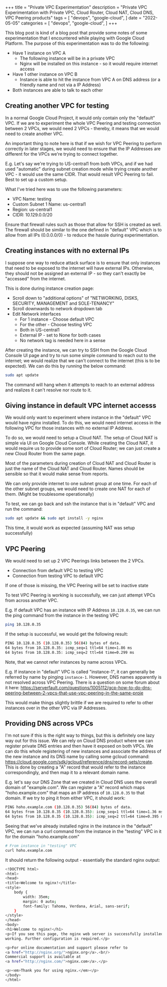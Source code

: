 +++
title = "Private VPC Experimentation"
description = "Private VPC Experimentation with Private VPC, Cloud Router, Cloud NAT, Cloud DNS, VPC Peering products"
tags = [
    "devops",
    "google-cloud",
]
date = "2022-05-05"
categories = [
    "devops",
    "google-cloud",
]
+++

This blog post is kind of a blog post that provide some notes of some experimentation that I encountered while playing with Google Cloud Platform. The purpose of this experimentation was to do the following:

- Have 1 instance on VPC A
  - The following instance will be in a private VPC
  - Nginx will be installed on this instance - so it would require internet access
- Have 1 other instance on VPC B
  - Instance is able to hit the instance from VPC A on DNS address (or a friendly name and not via a IP Address)
- Both instances are able to talk to each other

## Creating another VPC for testing

In a normal Google Cloud Project, it would only contain only the "default" VPC. If we are to experiment the whole VPC Peering and testing connection between 2 VPCs, we would need 2 VPCs - thereby, it means that we would need to create another VPC.

An important thing to note here is that if we wish for VPC Peering to perform correctly in later stages, we would need to ensure that the IP Addresses are different for the VPCs we're trying to connect together.

E.g. Let's say we're trying to US-central1 from both VPCs, and if we had used "automatic" during subnet creation mode while trying create another VPC - it would use the same CIDR. That would result VPC Peering to fail. Best to set up a custom setup.

What I've tried here was to use the following parameters:  
- VPC Name: testing
- Custom Subnet 1 Name: us-central1
- Region: us-central1
- CIDR: 10.129.0.0/20

Ensure that firewall rules such as those that allow for SSH is created as well. The firewall should be similar to the one defined in "default" VPC which is to allow from all IPs (0.0.0.0/0) - to reduce the hassle during experimentation.

## Creating instances with no external IPs

I suppose one way to reduce attack surface is to ensure that only instances that need to be exposed to the internet will have external IPs. Otherwise, they should not be assigned an external IP - so they can't exactly be "accessed" from the internet.

This is done during instance creation page:  
- Scroll down to "additional options" of "NETWORKING, DISKS, SECURITY, MANAGEMENT and SOLE-TENANCY"
- Scroll downwards to network dropdown tab
- Edit Network interfaces
  - For 1 instance - Choose default VPC
  - For the other - Choose testing VPC
  - Both in US-central1
  - External IP - set to None for both cases
  - No network tag is needed here in a sense

After creating the instance, we can try to SSH from the Google Cloud Console UI page and try to run some simple command to reach out to the internet; we would realize that we can't connect to the internet (this is to be expected). We can do this by running the below command:

```bash
sudo apt update
```

The command will hang when it attempts to reach to an external address and realizes it can't resolve nor route to it.

## Giving instance in default VPC internet accesss

We would only want to experiment where instance in the "default" VPC would have nginx installed. To do this, we would need internet access in the following VPC for those instances with no external IP Address.

To do so, we would need to setup a Cloud NAT. The setup of Cloud NAT is simple via UI on Google Cloud Console. While creating the Cloud NAT, it would require us to provide some sort of Cloud Router; we can just create a new Cloud Router from the same page.

Most of the parameters during creation of Cloud NAT and Cloud Router is just the name of the Cloud NAT and Cloud Router. Names should be sensible so that it would make sense from reports.

We can only provide internet to one subnet group at one time. For each of the other subnet groups, we would need to create one NAT for each of them. (Might be troublesome operationally)

To test, we can go back and ssh the instance that is in "default" VPC and run the command:

```bash
sudo apt update && sudo apt install -y nginx
```

This time, it would work as expected (assuming NAT was setup successfully)

## VPC Peering

We would need to set up 2 VPC Peerings links between the 2 VPCs.

- Connection from default VPC to testing VPC
- Connection from testing VPC to default VPC

If one of those is missing, the VPC Peering will be set to inactive state

To test VPC Peering is working is successfully, we can just attempt VPCs from across another VPC. 

E.g. If default VPC has an instance with IP Address `10.128.0.35`, we can run the ping command from the instance in the testing VPC

```bash
ping 10.128.0.35
```

If the setup is successful, we would get the following result:

```bash
PING 10.128.0.35 (10.128.0.35) 56(84) bytes of data.
64 bytes from 10.128.0.35: icmp_seq=1 ttl=64 time=1.86 ms
64 bytes from 10.128.0.35: icmp_seq=2 ttl=64 time=0.299 ms
```

Note, that we cannot refer instances by name across VPCs.

E.g. If instance in "default" VPC is called "instance-1", it can generally be referred by name by pinging `instance-1`. However, DNS names apparently is not resolved across VPC Peering. There is a question on some forum about it here: https://serverfault.com/questions/1005112/gcp-how-to-do-dns-peering-between-2-vpcs-that-use-vpc-peering-in-the-same-proje

This would make things slightly brittle if we are required to refer to other instances over in the other VPC via IP Addresses.

## Providing DNS across VPCs

I'm not sure if this is the right way to things, but this is definitely one lazy way out for this issue. We can rely on Cloud DNS product where we can register private DNS entries and then have it exposed on both VPCs. We can do this whole registering of new instances and associate the address of the new instance and its DNS name by calling some gcloud command: https://cloud.google.com/sdk/gcloud/reference/dns/record-sets/create. This is done by creating a "A" record that would refer to the instance correspondingly, and then map it to a relevant domain name.

E.g. let's say our DNS Zone that we created in Cloud DNS uses the overall domain of "example.com". We can register a "A" record which maps "hoho.example.com" that maps an IP address of `10.128.0.35` to that domain. If we try to ping it from either VPC, it should work:

```bash
PING hoho.example.com (10.128.0.35) 56(84) bytes of data.
64 bytes from 10.128.0.35 (10.128.0.35): icmp_seq=1 ttl=64 time=1.36 ms
64 bytes from 10.128.0.35 (10.128.0.35): icmp_seq=2 ttl=64 time=0.395 ms
```

Seeing that we've already installed nginx in the instance in the "default" VPC, we can run a curl command from the instance in the "testing" VPC in it for the domain "hoho.example.com"

```bash
# From instance in "testing" VPC
curl hoho.example.com
```

It should return the following output - essentially the standard nginx output:

```bash
<!DOCTYPE html>
<html>
<head>
<title>Welcome to nginx!</title>
<style>
    body {
        width: 35em;
        margin: 0 auto;
        font-family: Tahoma, Verdana, Arial, sans-serif;
    }
</style>
</head>
<body>
<h1>Welcome to nginx!</h1>
<p>If you see this page, the nginx web server is successfully installed and
working. Further configuration is required.</p>

<p>For online documentation and support please refer to
<a href="http://nginx.org/">nginx.org</a>.<br/>
Commercial support is available at
<a href="http://nginx.com/">nginx.com</a>.</p>

<p><em>Thank you for using nginx.</em></p>
</body>
</html>
```